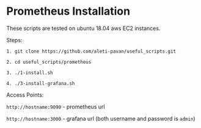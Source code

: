 # Prometheus Installation

These scripts are tested on ubuntu 18.04 aws EC2 instances.

Steps:

```
1. git clone https://github.com/aleti-pavan/useful_scripts.git

2. cd useful_scripts/prometheus

3. ./1-install.sh

4. ./3-install-grafana.sh
```

Access Points:

`http://hostname:9090` - prometheus url

`http://hostname:3000` - grafana url (both username and password is `admin`)
